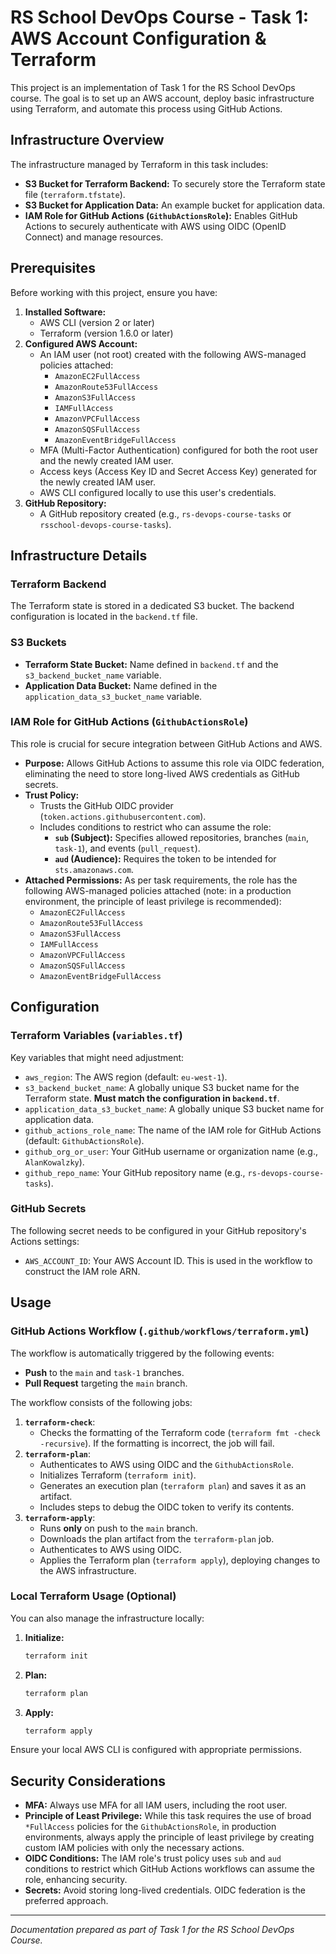 # RS School DevOps Course - Task 1: AWS Account Configuration & Terraform

This project is an implementation of Task 1 for the RS School DevOps course. The goal is to set up an AWS account, deploy basic infrastructure using Terraform, and automate this process using GitHub Actions.

## Infrastructure Overview

The infrastructure managed by Terraform in this task includes:

*   **S3 Bucket for Terraform Backend:** To securely store the Terraform state file (`terraform.tfstate`).
*   **S3 Bucket for Application Data:** An example bucket for application data.
*   **IAM Role for GitHub Actions (`GithubActionsRole`):** Enables GitHub Actions to securely authenticate with AWS using OIDC (OpenID Connect) and manage resources.

## Prerequisites

Before working with this project, ensure you have:

1.  **Installed Software:**
    *   AWS CLI (version 2 or later)
    *   Terraform (version 1.6.0 or later)
2.  **Configured AWS Account:**
    *   An IAM user (not root) created with the following AWS-managed policies attached:
        *   `AmazonEC2FullAccess`
        *   `AmazonRoute53FullAccess`
        *   `AmazonS3FullAccess`
        *   `IAMFullAccess`
        *   `AmazonVPCFullAccess`
        *   `AmazonSQSFullAccess`
        *   `AmazonEventBridgeFullAccess`
    *   MFA (Multi-Factor Authentication) configured for both the root user and the newly created IAM user.
    *   Access keys (Access Key ID and Secret Access Key) generated for the newly created IAM user.
    *   AWS CLI configured locally to use this user's credentials.
3.  **GitHub Repository:**
    *   A GitHub repository created (e.g., `rs-devops-course-tasks` or `rsschool-devops-course-tasks`).

## Infrastructure Details

### Terraform Backend

The Terraform state is stored in a dedicated S3 bucket. The backend configuration is located in the `backend.tf` file.

### S3 Buckets

*   **Terraform State Bucket:** Name defined in `backend.tf` and the `s3_backend_bucket_name` variable.
*   **Application Data Bucket:** Name defined in the `application_data_s3_bucket_name` variable.

### IAM Role for GitHub Actions (`GithubActionsRole`)

This role is crucial for secure integration between GitHub Actions and AWS.

*   **Purpose:** Allows GitHub Actions to assume this role via OIDC federation, eliminating the need to store long-lived AWS credentials as GitHub secrets.
*   **Trust Policy:**
    *   Trusts the GitHub OIDC provider (`token.actions.githubusercontent.com`).
    *   Includes conditions to restrict who can assume the role:
        *   **`sub` (Subject):** Specifies allowed repositories, branches (`main`, `task-1`), and events (`pull_request`).
        *   **`aud` (Audience):** Requires the token to be intended for `sts.amazonaws.com`.
*   **Attached Permissions:** As per task requirements, the role has the following AWS-managed policies attached (note: in a production environment, the principle of least privilege is recommended):
    *   `AmazonEC2FullAccess`
    *   `AmazonRoute53FullAccess`
    *   `AmazonS3FullAccess`
    *   `IAMFullAccess`
    *   `AmazonVPCFullAccess`
    *   `AmazonSQSFullAccess`
    *   `AmazonEventBridgeFullAccess`

## Configuration

### Terraform Variables (`variables.tf`)

Key variables that might need adjustment:

*   `aws_region`: The AWS region (default: `eu-west-1`).
*   `s3_backend_bucket_name`: A globally unique S3 bucket name for the Terraform state. **Must match the configuration in `backend.tf`**.
*   `application_data_s3_bucket_name`: A globally unique S3 bucket name for application data.
*   `github_actions_role_name`: The name of the IAM role for GitHub Actions (default: `GithubActionsRole`).
*   `github_org_or_user`: Your GitHub username or organization name (e.g., `AlanKowalzky`).
*   `github_repo_name`: Your GitHub repository name (e.g., `rs-devops-course-tasks`).

### GitHub Secrets

The following secret needs to be configured in your GitHub repository's Actions settings:

*   `AWS_ACCOUNT_ID`: Your AWS Account ID. This is used in the workflow to construct the IAM role ARN.

## Usage

### GitHub Actions Workflow (`.github/workflows/terraform.yml`)

The workflow is automatically triggered by the following events:

*   **Push** to the `main` and `task-1` branches.
*   **Pull Request** targeting the `main` branch.

The workflow consists of the following jobs:

1.  **`terraform-check`**:
    *   Checks the formatting of the Terraform code (`terraform fmt -check -recursive`). If the formatting is incorrect, the job will fail.
2.  **`terraform-plan`**:
    *   Authenticates to AWS using OIDC and the `GithubActionsRole`.
    *   Initializes Terraform (`terraform init`).
    *   Generates an execution plan (`terraform plan`) and saves it as an artifact.
    *   Includes steps to debug the OIDC token to verify its contents.
3.  **`terraform-apply`**:
    *   Runs **only** on push to the `main` branch.
    *   Downloads the plan artifact from the `terraform-plan` job.
    *   Authenticates to AWS using OIDC.
    *   Applies the Terraform plan (`terraform apply`), deploying changes to the AWS infrastructure.

### Local Terraform Usage (Optional)

You can also manage the infrastructure locally:

1.  **Initialize:**
    ```bash
    terraform init
    ```
2.  **Plan:**
    ```bash
    terraform plan
    ```
3.  **Apply:**
    ```bash
    terraform apply
    ```

Ensure your local AWS CLI is configured with appropriate permissions.

## Security Considerations

*   **MFA:** Always use MFA for all IAM users, including the root user.
*   **Principle of Least Privilege:** While this task requires the use of broad `*FullAccess` policies for the `GithubActionsRole`, in production environments, always apply the principle of least privilege by creating custom IAM policies with only the necessary actions.
*   **OIDC Conditions:** The IAM role's trust policy uses `sub` and `aud` conditions to restrict which GitHub Actions workflows can assume the role, enhancing security.
*   **Secrets:** Avoid storing long-lived credentials. OIDC federation is the preferred approach.



---
*Documentation prepared as part of Task 1 for the RS School DevOps Course.*
